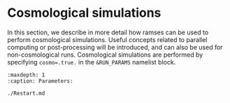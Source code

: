 

# Cosmological simulations

In this section, we describe in more detail how ramses can be used to
perform cosmological simulations. Useful concepts related to parallel
computing or post-processing will be introduced, and can also be used
for non-cosmological runs. Cosmological simulations are performed by
specifying `cosmo=.true.` in the `&RUN_PARAMS` namelist block.



```{toctree}
:maxdepth: 1
:caption: Parameters:

./Restart.md
```
